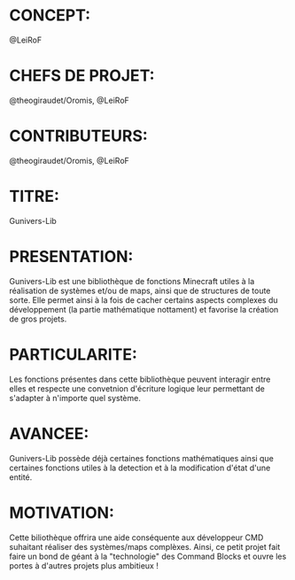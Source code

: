 # CONCEPT:
@LeiRoF

# CHEFS DE PROJET:
@theogiraudet/Oromis, @LeiRoF

# CONTRIBUTEURS:
@theogiraudet/Oromis, @LeiRoF

# TITRE:
Gunivers-Lib

# PRESENTATION:
Gunivers-Lib est une bibliothèque de fonctions Minecraft utiles à la réalisation de systèmes et/ou de maps, ainsi que de structures de toute sorte. Elle permet ainsi à la fois de cacher certains aspects complexes du développement (la partie mathématique nottament) et favorise la création de gros projets.

# PARTICULARITE:
Les fonctions présentes dans cette bibliothèque  peuvent interagir entre elles et respecte une convetnion d'écriture logique leur permettant de s'adapter à n'importe quel système.

# AVANCEE:
Gunivers-Lib possède déjà certaines fonctions mathématiques ainsi que certaines fonctions utiles à la detection et à la modification d'état d'une entité.

# MOTIVATION:
Cette biliothèque offrira une aide conséquente aux développeur CMD suhaitant réaliser des systèmes/maps complèxes. Ainsi, ce petit projet fait faire un bond de géant à la "technologie" des Command Blocks et ouvre les portes à d'autres projets plus ambitieux !
